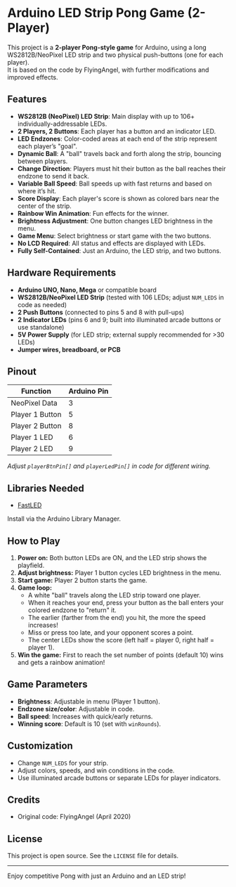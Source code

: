 # Arduino LED Strip Pong Game (2-Player)

This project is a **2-player Pong-style game** for Arduino, using a long WS2812B/NeoPixel LED strip and two physical push-buttons (one for each player).  
It is based on the code by FlyingAngel, with further modifications and improved effects.

## Features

- **WS2812B (NeoPixel) LED Strip**: Main display with up to 106+ individually-addressable LEDs.
- **2 Players, 2 Buttons**: Each player has a button and an indicator LED.
- **LED Endzones**: Color-coded areas at each end of the strip represent each player’s "goal".
- **Dynamic Ball**: A "ball" travels back and forth along the strip, bouncing between players.
- **Change Direction**: Players must hit their button as the ball reaches their endzone to send it back.
- **Variable Ball Speed**: Ball speeds up with fast returns and based on where it’s hit.
- **Score Display**: Each player's score is shown as colored bars near the center of the strip.
- **Rainbow Win Animation**: Fun effects for the winner.
- **Brightness Adjustment**: One button changes LED brightness in the menu.
- **Game Menu**: Select brightness or start game with the two buttons.
- **No LCD Required**: All status and effects are displayed with LEDs.
- **Fully Self-Contained**: Just an Arduino, the LED strip, and two buttons.

## Hardware Requirements

- **Arduino UNO, Nano, Mega** or compatible board
- **WS2812B/NeoPixel LED Strip** (tested with 106 LEDs; adjust `NUM_LEDS` in code as needed)
- **2 Push Buttons** (connected to pins 5 and 8 with pull-ups)
- **2 Indicator LEDs** (pins 6 and 9; built into illuminated arcade buttons or use standalone)
- **5V Power Supply** (for LED strip; external supply recommended for >30 LEDs)
- **Jumper wires, breadboard, or PCB**

## Pinout

| Function         | Arduino Pin |
|------------------|:-----------|
| NeoPixel Data    | 3          |
| Player 1 Button  | 5          |
| Player 2 Button  | 8          |
| Player 1 LED     | 6          |
| Player 2 LED     | 9          |

*Adjust `playerBtnPin[]` and `playerLedPin[]` in code for different wiring.*

## Libraries Needed

- [FastLED](https://github.com/FastLED/FastLED)

Install via the Arduino Library Manager.

## How to Play

1. **Power on:** Both button LEDs are ON, and the LED strip shows the playfield.
2. **Adjust brightness:** Player 1 button cycles LED brightness in the menu.
3. **Start game:** Player 2 button starts the game.
4. **Game loop:**
    - A white "ball" travels along the LED strip toward one player.
    - When it reaches your end, press your button as the ball enters your colored endzone to "return" it.
    - The earlier (farther from the end) you hit, the more the speed increases!
    - Miss or press too late, and your opponent scores a point.
    - The center LEDs show the score (left half = player 0, right half = player 1).
5. **Win the game:** First to reach the set number of points (default 10) wins and gets a rainbow animation!

## Game Parameters

- **Brightness**: Adjustable in menu (Player 1 button).
- **Endzone size/color**: Adjustable in code.
- **Ball speed**: Increases with quick/early returns.
- **Winning score**: Default is 10 (set with `winRounds`).

## Customization

- Change `NUM_LEDS` for your strip.
- Adjust colors, speeds, and win conditions in the code.
- Use illuminated arcade buttons or separate LEDs for player indicators.

## Credits

- Original code: FlyingAngel (April 2020)

## License

This project is open source. See the `LICENSE` file for details.

---

Enjoy competitive Pong with just an Arduino and an LED strip!
